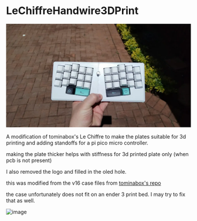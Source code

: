 # LeChiffreHandwire3DPrint

![photo](chiffre.webp)

A modification of tominabox's Le Chiffre to make the plates suitable for 3d printing and adding standoffs for a pi pico micro controller.

making the plate thicker helps with stiffness for 3d printed plate only (when pcb is not present)

I also removed the logo and filled in the oled hole.

this was modified from  the v16 case files from [tominabox's repo](https://github.com/tominabox1/Le-Chiffre-Keyboard/blob/master/Cases/OG%20Case/Le%20Chiffre%20v16.step) 

the case unfortunately does not fit on an ender 3 print bed. I may try to fix that as well.

![image](https://user-images.githubusercontent.com/78508907/204044696-79af9bc2-7177-4bbd-85a1-1585b4171634.png)
